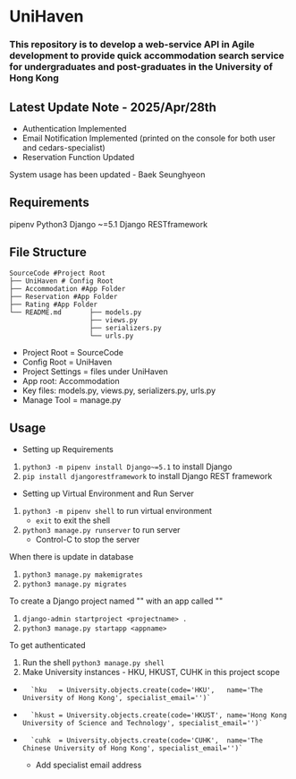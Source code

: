 # UniHaven

### This repository is to develop a web-service API in Agile development to provide quick accommodation search service for undergraduates and post-graduates in the University of Hong Kong

## Latest Update Note - 2025/Apr/28th

- Authentication Implemented
- Email Notification Implemented (printed on the console for both user and cedars-specialist)
- Reservation Function Updated

System usage has been updated - Baek Seunghyeon

## Requirements

pipenv
Python3
Django ~=5.1
Django RESTframework

## File Structure

    SourceCode #Project Root
    ├── UniHaven # Config Root
    ├── Accommodation #App Folder
    ├── Reservation #App Folder
    ├── Rating #App Folder
    └── README.md       ├── models.py
                        ├── views.py
                        ├── serializers.py
                        └── urls.py

- Project Root = SourceCode
- Config Root = UniHaven
- Project Settings = files under UniHaven
- App root: Accommodation
- Key files: models.py, views.py, serializers.py, urls.py
- Manage Tool = manage.py

## Usage

- Setting up Requirements

1. `python3 -m pipenv install Django~=5.1` to install Django
2. `pip install djangorestframework` to install Django REST framework

- Setting up Virtual Environment and Run Server

1. `python3 -m pipenv shell` to run virtual environment
   - `exit` to exit the shell
2. `python3 manage.py runserver` to run server
   - Control-C to stop the server

When there is update in database

1. `python3 manage.py makemigrates`
2. `python3 manage.py migrates`

To create a Django project named "<projectname>" with an app called "<appname>"

1. `django-admin startproject <projectname> . `
2. `python3 manage.py startapp <appname>`

To get authenticated

1. Run the shell `python3 manage.py shell`
2. Make University instances - HKU, HKUST, CUHK in this project scope

-       `hku   = University.objects.create(code='HKU',   name='The University of Hong Kong', specialist_email='')`
-       `hkust = University.objects.create(code='HKUST', name='Hong Kong University of Science and Technology', specialist_email='')`
-       `cuhk  = University.objects.create(code='CUHK',  name='The Chinese University of Hong Kong', specialist_email='')`

  - Add specialist email address
